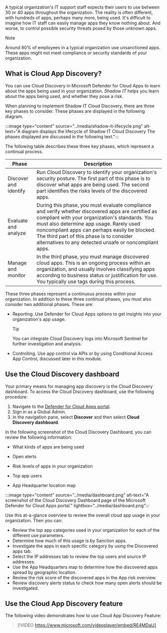A typical organization's IT support staff expects their users to use between 30 or 40 apps throughout the organization. The reality is often different, with hundreds of apps, perhaps many more, being used. It's difficult to imagine how IT staff can easily manage apps they know nothing about. And worse, to control possible security threats posed by those unknown apps.

> [!NOTE]
> Around 80% of employees in a typical organization use unsanctioned apps. These apps might not meet compliance or security standards of your organization.

## What is Cloud App Discovery?

You can use Cloud Discovery in Microsoft Defender for Cloud Apps to learn about the apps being used in your organization. *Shadow IT* helps you learn about the apps being used, and whether they pose a risk.

When planning to implement Shadow IT Cloud Discovery, there are three key phases to consider. These phases are displayed in the following diagram.

:::image type="content" source="../media/shadow-it-lifecycle.png" alt-text="A diagram displays the lifecycle of Shadow IT Cloud Discovery The phases displayed are discussed in the following text.":::

The following table describes these three key phases, which represent a continual process.

| Phase                  | Description                                                  |
| ---------------------- | ------------------------------------------------------------ |
| Discover and  identify | Run Cloud  Discovery to identify your organization's security posture. The first part of  this phase is to discover what apps are being used. The second part  identifies the risks levels of the discovered apps. |
| Evaluate and  analyze  | During this  phase, you must evaluate compliance and verify whether discovered apps are  certified as compliant with your organization's standards. You must also  determine app usage. Rarely used noncompliant apps can perhaps easily be  blocked. The third part of this phase is to consider alternatives to any  detected unsafe or noncompliant apps. |
| Manage and  monitor    | In the third  phase, you must manage discovered cloud apps. This is an ongoing process  within an organization, and usually involves classifying apps according to  business status or justification for use. You typically use tags during this  process. |

These three phases represent a continuous process within your organization. In addition to these three continual phases, you must also consider two additional phases. These are:

- Reporting. Use Defender for Cloud Apps options to get insights into your organization's app usage.

    > [!TIP]
    > You can integrate Cloud Discovery logs into Microsoft Sentinel for further investigation and analysis.

- Controlling. Use app control via APIs or by using Conditional Access App Control, discussed later in this module.

## Use the Cloud Discovery dashboard

Your primary means for managing app discovery is the Cloud Discovery dashboard. To access the Cloud Discovery dashboard, use the following procedure:

1. Navigate to the [Defender for Cloud Apps portal](https://portal.cloudappsecurity.com?azure-portal=true).
2. Sign in as a Global Admin.
3. In the navigation pane, select **Discover** and then select **Cloud Discovery dashboard**.

In the following screenshot of the Cloud Discovery Dashboard, you can review the following information:

- What kinds of apps are being used

- Open alerts

- Risk levels of apps in your organization

- Top app users

- App Headquarter location map

:::image type="content" source="../media/dashboard.png" alt-text="A screenshot of the Cloud Discovery Dashboard page of the Microsoft Defender for Cloud Apps portal." lightbox="../media/dashboard.png":::

Use this at-a-glance overview to review the overall cloud app usage in your organization. Then you can:

- Review the top app categories used in your organization for each of the different use parameters.
- Determine how much of this usage is by Sanction apps. 
- Investigate the apps in each specific category by using the Discovered apps tab.
- Select the IP addresses tab to review the top users and source IP addresses.
- Use the App Headquarters map to determine how the discovered apps spread by geographic location.
- Review the risk score of the discovered apps in the App risk overview.
- Review discovery alerts status to check how many open alerts should be investigated.

## Use the Cloud App Discovery feature

The following video demonstrates how to use Cloud App Discovery Feature:

>[!VIDEO https://www.microsoft.com/videoplayer/embed/RE4MDaU]
